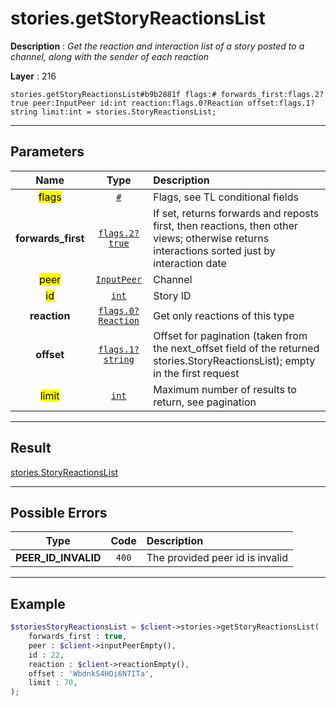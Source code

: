 # stories.getStoryReactionsList

**Description** : *Get the reaction and interaction list of a story posted to a channel, along with the sender of each reaction*

**Layer** : 216

```tl
stories.getStoryReactionsList#b9b2881f flags:# forwards_first:flags.2?true peer:InputPeer id:int reaction:flags.0?Reaction offset:flags.1?string limit:int = stories.StoryReactionsList;
```

---

## Parameters

| Name | Type | Description |
| :---: | :---: | :--- |
| <mark>flags</mark> | [`#`](type/#) | Flags, see TL conditional fields |
| **forwards_first** | [`flags.2?true`](type/true) | If set, returns forwards and reposts first, then reactions, then other views; otherwise returns interactions sorted just by interaction date |
| <mark>peer</mark> | [`InputPeer`](type/InputPeer) | Channel |
| <mark>id</mark> | [`int`](type/int) | Story ID |
| **reaction** | [`flags.0?Reaction`](type/Reaction) | Get only reactions of this type |
| **offset** | [`flags.1?string`](type/string) | Offset for pagination (taken from the next_offset field of the returned stories.StoryReactionsList); empty in the first request |
| <mark>limit</mark> | [`int`](type/int) | Maximum number of results to return, see pagination |

---

## Result

[stories.StoryReactionsList](type/stories.StoryReactionsList)

---

## Possible Errors

| Type | Code | Description |
| :---: | :---: | :--- |
| **PEER_ID_INVALID** | `400` | The provided peer id is invalid |

---

## Example

```php
$storiesStoryReactionsList = $client->stories->getStoryReactionsList(
	forwards_first : true,
	peer : $client->inputPeerEmpty(),
	id : 22,
	reaction : $client->reactionEmpty(),
	offset : 'WbdnkS4HOi6N7ITa',
	limit : 70,
);
```